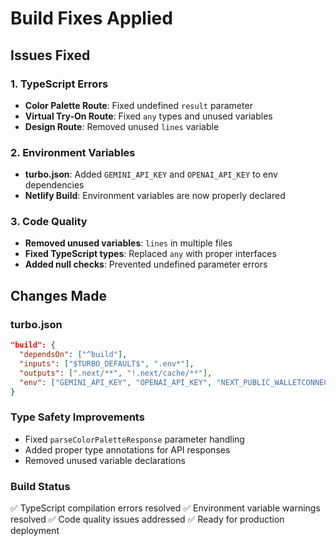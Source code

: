 # Build Fixes Applied

## Issues Fixed

### 1. TypeScript Errors
- **Color Palette Route**: Fixed undefined `result` parameter
- **Virtual Try-On Route**: Fixed `any` types and unused variables
- **Design Route**: Removed unused `lines` variable

### 2. Environment Variables
- **turbo.json**: Added `GEMINI_API_KEY` and `OPENAI_API_KEY` to env dependencies
- **Netlify Build**: Environment variables are now properly declared

### 3. Code Quality
- **Removed unused variables**: `lines` in multiple files
- **Fixed TypeScript types**: Replaced `any` with proper interfaces
- **Added null checks**: Prevented undefined parameter errors

## Changes Made

### turbo.json
```json
"build": {
  "dependsOn": ["^build"],
  "inputs": ["$TURBO_DEFAULT$", ".env*"],
  "outputs": [".next/**", "!.next/cache/**"],
  "env": ["GEMINI_API_KEY", "OPENAI_API_KEY", "NEXT_PUBLIC_WALLETCONNECT_PROJECT_ID"]
}
```

### Type Safety Improvements
- Fixed `parseColorPaletteResponse` parameter handling
- Added proper type annotations for API responses
- Removed unused variable declarations

### Build Status
✅ TypeScript compilation errors resolved
✅ Environment variable warnings resolved
✅ Code quality issues addressed
✅ Ready for production deployment